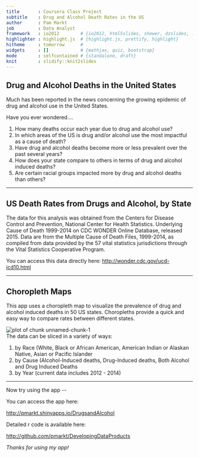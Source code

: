 ```yaml
---
title       : Coursera Class Project
subtitle    : Drug and Alcohol Death Rates in the US
author      : Pam Markt
job         : Data Analyst
framework   : io2012        # {io2012, html5slides, shower, dzslides, ...}
highlighter : highlight.js  # {highlight.js, prettify, highlight}
hitheme     : tomorrow      # 
widgets     : []            # {mathjax, quiz, bootstrap}
mode        : selfcontained # {standalone, draft}
knit        : slidify::knit2slides
---
```


## Drug and Alcohol Deaths in the United States

Much has been reported in the news concerning the growing epidemic of drug and alcohol use in the United States.

Have you ever wondered....

1. How many deaths occur each year due to drug and alcohol use?
2. In which areas of the US is drug and/or alcohol use the most impactful as a cause of death?
3. Have drug and alcohol deaths become more or less prevalent over the past several years?
4. How does your state compare to others in terms of drug and alcohol induced deaths?
5. Are certain racial groups impacted more by drug and alcohol deaths than others?

---

## US Death Rates from Drugs and Alcohol, by State

The data for this analysis was obtained from the Centers for Disease Control and Prevention, National Center for Health Statistics. Underlying Cause of Death 1999-2014 on CDC WONDER Online Database, released 2015. Data are from the Multiple Cause of Death Files, 1999-2014, as compiled from data provided by the 57 vital statistics jurisdictions through the Vital Statistics Cooperative Program. 

You can access this data directly here:
   http://wonder.cdc.gov/ucd-icd10.html 

---  

## Choropleth Maps
This app uses a choropleth map to visualize the prevalence of drug and alcohol induced deaths in 50 US states. Choropleths provide a quick and easy way to compare rates between different states. 

<img src="assets/fig/unnamed-chunk-1-1.svg" title="plot of chunk unnamed-chunk-1" alt="plot of chunk unnamed-chunk-1" style="display: block; margin: auto;" />
The data can be sliced in a variety of ways:

1. by Race (White, Black or African American, American Indian or Alaskan Native, Asian or Pacific Islander
2. by Cause (Alcohol-Induced deaths, Drug-Induced deaths, Both Alcohol and Drug Induced Deaths
3. by Year (current data includes 2012 - 2014)

--- 

Now try using the app -- 

You can access the app here:

http://pmarkt.shinyapps.io/DrugsandAlcohol

Detailed r code is available here:

http://github.com/pmarkt/DevelopingDataProducts
    
*Thanks for using my app!*

